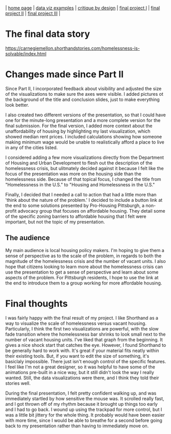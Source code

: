 | [home page](https://cmustudent.github.io/tswd-portfolio-templates/) | [data viz examples](dataviz-examples) | [critique by design](critique-by-design) | [final project I](final-project-part-one) | [final project II](final-project-part-two) | [final project III](final-project-part-three) |

# The final data story

https://carnegiemellon.shorthandstories.com/homelessness-is-solvable/index.html


# Changes made since Part II

Since Part II, I incorporated feedback about visibility and adjusted the size of the visualizations to make sure the axes were visible. I added pictures ot the background of the title and conclusion slides, just to make everything look better.

I also created two different versions of the presentation, so that I could have one for the minute-long presentation and a more complete version for the final submission. For the final version, I added more context about the unaffordability of housing by highlighting my last visualization, which showed median rent prices. I included calculations showing how someone making minimum wage would be unable to realistically afford a place to live in any of the cities listed.

I considered adding a few more visualizations directly from the Department of Housing and Urban Development to flesh out the description of the homelessness crisis, but ulitmately decided against it because I felt like the focus of the presentation was more on the housing side than the homelessness side. Because of that topical focus, I changed the title from "Homelessness in the U.S." to "Housing and Homelessness in the U.S."

Finally, I decided that I needed a call to action that had a little more than 'think about the nature of the problem.' I decided to include a button link at the end to some solutions presented by Pro-Housing Pittsburgh, a non-profit advocacy group that focuses on affordable housing. They detail some of the specific zoning barriers to affordable housing that I felt were important, but not the topic of my presentation.  

## The audience
My main audience is local housing policy makers. I'm hoping to give them a sense of perspective as to the scale of the problem, in regards to both the magnitude of the homelessness crisis and the number of vacant units. 
I also hope that citizens looking to learn more about the homelessness crisis can use the presentation to get a sense of perspective and learn about some aspects of the problem. For Pittsburgh residents, I hope to use the link at the end to introduce them to a group working for more affordable housing.


# Final thoughts

I was fairly happy with the final result of my project. I like Shorthand as a way to visualize the scale of homelessness versus vacant housing. Particularly, I think the first two visualizations are powerful, with the slow fade transition where the homelessness bar shrinks to look small next to the number of vacant housing units. I've liked that graph from the beginning. It gives a nice shock start that catches the eye. However, I found Shorthand to be generally hard to work with. It's great if your material fits neatly within their existing tools. But, if you want to edit the size of something, it's basiclaly impossible. There just isn't enough control of the specific features. I feel like I'm not a great designer, so it was helpful to have some of the animations pre-built in a nice way, but it still didn't look the way I really wanted. Still, the data visualizations were there, and I think they told their stories well. 

During the final presentation, I felt pretty confident walking up, and was immediately startled by how sensitive the mouse was. It scrolled really fast, and I got thrown off of my rhythm because it brought up things too early and I had to go back. I wound up using the trackpad for more control, but I was a little bit jittery for the whole thing. It probably would have been easier with more time, since I would be able to breathe for a second before going back to my presentation rather than having to immediately move on. 



